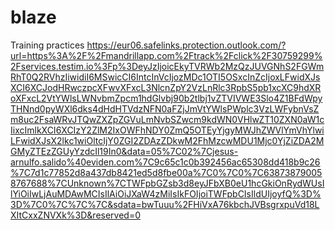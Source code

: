 # blaze
Training practices
https://eur06.safelinks.protection.outlook.com/?url=https%3A%2F%2Fmandrillapp.com%2Ftrack%2Fclick%2F30759299%2Fservices.testim.io%3Fp%3DeyJzIjoicEkyTVRWb2MzQzJUVGNhS2FGWmRhT0Q2RVhzIiwidiI6MSwicCI6IntcInVcIjozMDc1OTI5OSxcInZcIjoxLFwidXJsXCI6XCJodHRwczpcXFwvXFxcL3NlcnZpY2VzLnRlc3RpbS5pb1xcXC9hdXRoXFxcL2VtYWlsLWNvbmZpcm1hdGlvbj90b2tlbj1vZTVIVWE3Slo4Z1BFdWpyTHNnd0pyWXl6dks4dHdHTVdzNFN0aFZjJmVtYWlsPWplc3VzLWFybnVsZm8uc2FsaWRvJTQwZXZpZGVuLmNvbSZwcm9kdWN0VHlwZT10ZXN0aW1cIixcImlkXCI6XCIzY2ZlM2IxOWFhNDY0ZmQ5OTEyYjgyMWJhZWVlYmVhYlwiLFwidXJsX2lkc1wiOltcIjY0ZGI2ZDAzZDkwM2FhMzcwMDU1Mjc0YjZiZDA2MGMyZTEzZGUyYzdcIl19In0&data=05%7C02%7Cjesus-arnulfo.salido%40eviden.com%7C9c65c1c0b392456ac65308dd418b9c26%7C7d1c77852d8a437db8421ed5d8fbe00a%7C0%7C0%7C638738790058767688%7CUnknown%7CTWFpbGZsb3d8eyJFbXB0eU1hcGkiOnRydWUsIlYiOiIwLjAuMDAwMCIsIlAiOiJXaW4zMiIsIkFOIjoiTWFpbCIsIldUIjoyfQ%3D%3D%7C0%7C%7C%7C&sdata=bwTuuu%2FHiVxA76kbchJVBsgrxpuVd18LXItCxxZNVXk%3D&reserved=0
